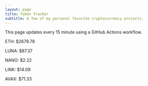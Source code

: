 ```yaml
---
layout: page
title: Token Tracker
subtitle: A few of my personal favorite cryptocurrency projects.
---
```


 This page updates every 15 minute using a GitHub Actions workflow.

<!--BEGINCRYPTOINPUT-->
ETH: $2679.78

LUNA: $87.37

NANO: $2.22

LINK: $14.09

AVAX: $71.33

<!--ENDCRYPTOINPUT-->
